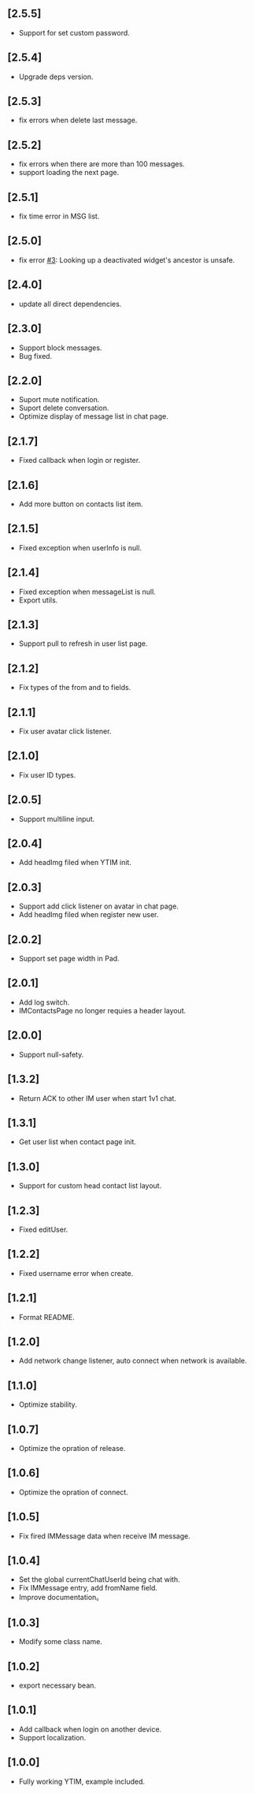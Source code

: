 ## [2.5.5]
* Support for set custom password.

## [2.5.4]
* Upgrade deps version.

## [2.5.3]
* fix errors when delete last message.

## [2.5.2]
* fix errors when there are more than 100 messages.
* support loading the next page.

## [2.5.1]
* fix time error in MSG list.

## [2.5.0]
* fix error [#3](https://github.com/YouTeacher/flutter_ytim/issues/3): Looking up a deactivated widget's ancestor is unsafe. 

## [2.4.0]
* update all direct dependencies.

## [2.3.0]
* Support block messages.
* Bug fixed.

## [2.2.0]
* Suport mute notification.
* Suport delete conversation.
* Optimize display of message list in chat page.

## [2.1.7]
* Fixed callback when login or register.

## [2.1.6]
* Add more button on contacts list item.

## [2.1.5]
* Fixed exception when userInfo is null.

## [2.1.4]
* Fixed exception when messageList is null.
* Export utils.

## [2.1.3]
* Support pull to refresh in user list page.

## [2.1.2]
* Fix types of the from and to fields.

## [2.1.1]
* Fix user avatar click listener.

## [2.1.0]
* Fix user ID types.

## [2.0.5]
* Support multiline input.

## [2.0.4]
* Add headImg filed when YTIM init.

## [2.0.3]
* Support add click listener on avatar in chat page.
* Add headImg filed when register new user.

## [2.0.2]
* Support set page width in Pad.

## [2.0.1]
* Add log switch.
* IMContactsPage no longer requies a header layout.

## [2.0.0]
* Support null-safety.

## [1.3.2]
* Return ACK to other IM user when start 1v1 chat.

## [1.3.1]
* Get user list when contact page init.

## [1.3.0]
* Support for custom head contact list layout.

## [1.2.3]
* Fixed editUser.

## [1.2.2]
* Fixed username error when create.

## [1.2.1]
* Format README.

## [1.2.0]
* Add network change listener, auto connect when network is available.

## [1.1.0]
* Optimize stability.

## [1.0.7]
* Optimize the opration of release.

## [1.0.6]
* Optimize the opration of connect.

## [1.0.5]
* Fix fired IMMessage data when receive IM message.

## [1.0.4]
* Set the global currentChatUserId being chat with.
* Fix IMMessage entry, add fromName field.
* Improve documentation。

## [1.0.3]
* Modify some class name.

## [1.0.2]
* export necessary bean. 

## [1.0.1]
* Add callback when login on another device.
* Support localization.

## [1.0.0]
* Fully working YTIM, example included.
